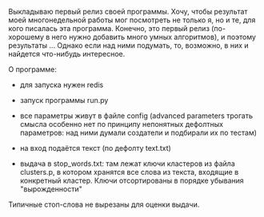 Выкладываю первый релиз своей программы. Хочу, чтобы результат моей многонедельной работы мог посмотреть не только я, но и те, для кого писалась эта программа.
Конечно, это первый релиз (по-хорошему в него нужно добавить много умных алгоритмов), и поэтому результаты ... Однако если над ними подумать, то, возможно, в них и найдется что-нибудь интересное.

О программе:

- для запуска нужен redis

- запуск программы run.py

- все параметры живут в файле config (advanced parameters трогать смысла особенно нет по принципу непонятных дефолтных параметров: над ними думали создатели и подбирали их по тестам)

- на вход подаётся текст (по дефолту text.txt)

- выдача в stop_words.txt: там лежат ключи кластеров из файла clusters.p, в котором хранятся все слова из текста, входящие в конкретный кластер. Ключи отсортированы в порядке убывания "вырожденности"

Типичные стоп-слова не вырезаны для оценки выдачи. 

